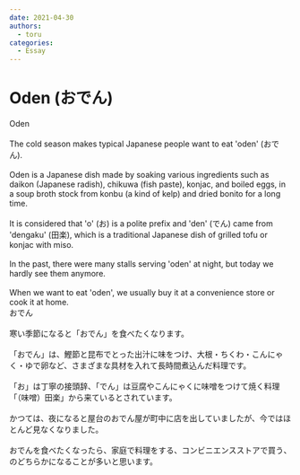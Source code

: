 ```yaml
---
date: 2021-04-30
authors:
  - toru
categories:
  - Essay
---
```


<h1 id="subject_show">Oden (おでん)</h1>
<div class="date" hidden>Apr 30, 2021 11:52</div>
<div id="post"><div id="body_show_ori">
Oden<br/><br/>The cold season makes typical Japanese people want to eat 'oden' (おでん).<br/><br/>Oden is a Japanese dish made by soaking various ingredients such as daikon (Japanese radish), chikuwa (fish paste), konjac, and boiled eggs, in a soup broth stock from konbu (a kind of kelp) and dried bonito for a long time.<br/><br/>It is considered that 'o' (お) is a polite prefix and 'den' (でん) came from 'dengaku' (田楽), which is a traditional Japanese dish of grilled tofu or konjac with miso.<br/><br/>In the past, there were many stalls serving 'oden' at night, but today we hardly see them anymore.<br/><br/>When we want to eat 'oden', we usually buy it at a convenience store or cook it at home.
</div></div>

<!-- more -->

<div id="post_ja"><div id="body_show_mo">
おでん<br/><br/>寒い季節になると「おでん」を食べたくなります。<br/><br/>「おでん」は、鰹節と昆布でとった出汁に味をつけ、大根・ちくわ・こんにゃく・ゆで卵など、さまざまな具材を入れて長時間煮込んだ料理です。<br/><br/>「お」は丁寧の接頭辞、「でん」は豆腐やこんにゃくに味噌をつけて焼く料理「（味噌）田楽」から来ているとされています。<br/><br/>かつては、夜になると屋台のおでん屋が町中に店を出していましたが、今ではほとんど見なくなりました。<br/><br/>おでんを食べたくなったら、家庭で料理をする、コンビニエンスストアで買う、のどちらかになることが多いと思います。
</div></div>

